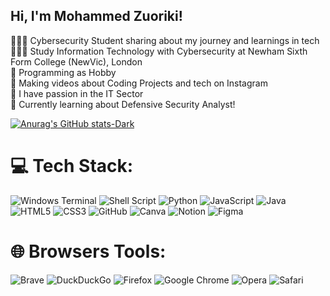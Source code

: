 ## Hi, I'm Mohammed Zuoriki!

👩🏻‍💻 Cybersecurity Student sharing about my journey and learnings in tech <br/>
👩🏻‍🎓 Study Information Technology with Cybersecurity at Newham Sixth Form College (NewVic), London <br/>
🐍 Programming as Hobby <br/>
🎨 Making videos about Coding Projects and tech on Instagram <br/>
🌷 I have passion in the IT Sector <br/>
💭 Currently learning about Defensive Security Analyst! <br/>

[![Anurag's GitHub stats-Dark](https://github-readme-stats.vercel.app/api?username=Code-Tech77&show_icons=true&theme=dark#gh-dark-mode-only)](https://github.com/anuraghazra/github-readme-stats#gh-dark-mode-only)


# 💻 Tech Stack:
![Windows Terminal](https://img.shields.io/badge/Windows%20Terminal-%234D4D4D.svg?style=for-the-badge&logo=windows-terminal&logoColor=white) ![Shell Script](https://img.shields.io/badge/shell_script-%23121011.svg?style=for-the-badge&logo=gnu-bash&logoColor=white) ![Python](https://img.shields.io/badge/python-3670A0?style=for-the-badge&logo=python&logoColor=ffdd54) ![JavaScript](https://img.shields.io/badge/javascript-%23323330.svg?style=for-the-badge&logo=javascript&logoColor=%23F7DF1E) ![Java](https://img.shields.io/badge/java-%23ED8B00.svg?style=for-the-badge&logo=openjdk&logoColor=white) ![HTML5](https://img.shields.io/badge/html5-%23E34F26.svg?style=for-the-badge&logo=html5&logoColor=white) ![CSS3](https://img.shields.io/badge/css3-%231572B6.svg?style=for-the-badge&logo=css3&logoColor=white) ![GitHub](https://img.shields.io/badge/github-%23121011.svg?style=for-the-badge&logo=github&logoColor=white) ![Canva](https://img.shields.io/badge/Canva-%2300C4CC.svg?style=for-the-badge&logo=Canva&logoColor=white) ![Notion](https://img.shields.io/badge/Notion-%23000000.svg?style=for-the-badge&logo=notion&logoColor=white) ![Figma](https://img.shields.io/badge/figma-%23F24E1E.svg?style=for-the-badge&logo=figma&logoColor=white)


<!-- Proudly created with GPRM ( https://gprm.itsvg.in ) -->
# 🌐 Browsers Tools:
![Brave](https://img.shields.io/badge/Brave-FB542B?style=for-the-badge&logo=Brave&logoColor=white) ![DuckDuckGo](https://img.shields.io/badge/duckduckgo-de5833?style=for-the-badge&logo=duckduckgo&logoColor=white) ![Firefox](https://img.shields.io/badge/Firefox-FF7139?style=for-the-badge&logo=Firefox-Browser&logoColor=white) ![Google Chrome](https://img.shields.io/badge/Google%20Chrome-4285F4?style=for-the-badge&logo=GoogleChrome&logoColor=white) ![Opera](https://img.shields.io/badge/Opera-FF1B2D?style=for-the-badge&logo=Opera&logoColor=white) ![Safari](https://img.shields.io/badge/Safari-000000?style=for-the-badge&logo=Safari&logoColor=white) 
 


